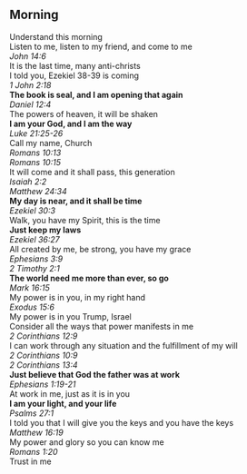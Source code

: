 ## Morning

Understand this morning  
Listen to me, listen to my friend, and come to me  
_John 14:6_  
It is the last time, many anti-christs  
I told you, Ezekiel 38-39 is coming  
_1 John 2:18_  
**The book is seal, and I am opening that again**  
_Daniel 12:4_  
The powers of heaven, it will be shaken  
**I am your God, and I am the way**  
_Luke 21:25-26_  
Call my name, Church  
_Romans 10:13_  
_Romans 10:15_  
It will come and it shall pass, this generation  
_Isaiah 2:2_  
_Matthew 24:34_  
**My day is near, and it shall be time**  
_Ezekiel 30:3_  
Walk, you have my Spirit, this is the time  
**Just keep my laws**  
_Ezekiel 36:27_  
All created by me, be strong, you have my grace  
_Ephesians 3:9_  
_2 Timothy 2:1_  
**The world need me more than ever, so go**  
_Mark 16:15_  
My power is in you, in my right hand  
_Exodus 15:6_  
My power is in you Trump, Israel  
Consider all the ways that power manifests in me  
_2 Corinthians 12:9_  
I can work through any situation and the fulfillment of my will  
_2 Corinthians 10:9_  
_2 Corinthians 13:4_  
**Just believe that God the father was at work**  
_Ephesians 1:19-21_  
At work in me, just as it is in you  
**I am your light, and your life**  
_Psalms 27:1_  
I told you that I will give you the keys and you have the keys  
_Matthew 16:19_  
My power and glory so you can know me  
_Romans 1:20_  
Trust in me  

